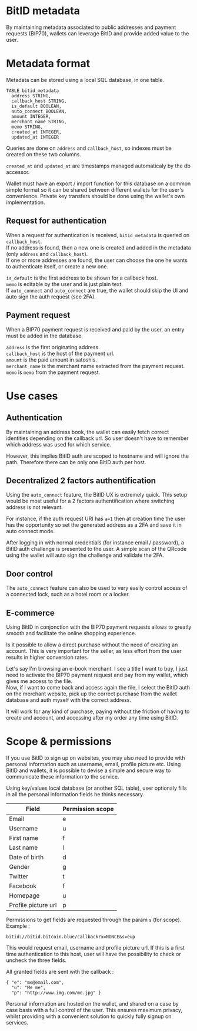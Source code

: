 BitID metadata
=====

By maintaining metadata associated to public addresses and payment requests (BIP70),
wallets can leverage BitID and provide added value to the user.

# Metadata format

Metadata can be stored using a local SQL database, in one table.

````
TABLE bitid_metadata
  address STRING,
  callback_host STRING,
  is_default BOOLEAN,
  auto_connect BOOLEAN,
  amount INTEGER,
  merchant_name STRING,
  memo STRING,
  created_at INTEGER,
  updated_at INTEGER
````

Queries are done on `address` and `callback_host`, so indexes must be created on these two columns.

`created_at` and `updated_at` are timestamps managed automaticaly by the db accessor.

Wallet must have an export / import function for this database on a common simple format so
it can be shared between different wallets for the user's convenience. Private key transfers
should be done using the wallet's own implementation.

## Request for authentication

When a request for authentication is received, `bitid_metadata` is queried on `callback_host`.  
If no address is found, then a new one is created and added in the metadata (only `address` and
`callback_host`).  
If one or more addresses are found, the user can choose the one he wants to authenticate itself,
or create a new one.

`is_default` is the first address to be shown for a callback host.  
`memo` is editable by the user and is just plain text.  
If `auto_connect` and `auto_connect` are true, the wallet should skip the UI and auto sign the
auth request (see 2FA).

## Payment request

When a BIP70 payment request is received and paid by the user, an entry must be added in the database.

`address` is the first originating address.  
`callback_host` is the host of the payment url.  
`amount` is the paid amount in satoshis.  
`merchant_name` is the merchant name extracted from the payment request.  
`memo` is `memo` from the payment request.

# Use cases

## Authentication

By maintaining an address book, the wallet can easily fetch correct identities depending
on the callback url. So user doesn't have to remember which address was used for which
service.

However, this implies BitID auth are scoped to hostname and will ignore the path.
Therefore there can be only one BitID auth per host.

## Decentralized 2 factors authentification

Using the `auto_connect` feature, the BitID UX is extremely quick. This setup would be
most useful for a 2 factors authentification where switching address is not relevant.

For instance, if the auth request URI has `a=1` then at creation time the user has
the opportunity so set the generated address as a 2FA and save it in auto connect mode.

After logging in with normal credentials (for instance email / password), a BitID
auth challenge is presented to the user. A simple scan of the QRcode using the wallet
will auto sign the challenge and validate the 2FA.

## Door control

The `auto_connect` feature can also be used to very easily control access of a connected
lock, such as a hotel room or a locker.

## E-commerce

Using BitID in conjonction with the BIP70 payment requests allows to greatly smooth and
facilitate the online shopping experience.

Is it possible to allow a direct purchase without the need of creating an account. This
is very important for the seller, as less effort from the user results in higher conversion
rates.

Let's say I'm browsing an e-book merchant. I see a title I want to buy, I just need to
activate the BIP70 payment request and pay from my wallet, which gives me access to the
file.  
Now, if I want to come back and access again the file, I select the BitID auth on the
merchant website, pick up the correct purchase from the wallet database and auth myself
with the correct address.

It will work for any kind of purchase, paying without the friction of having to create
and account, and accessing after my order any time using BitID.

# Scope & permissions

If you use BitID to sign up on websites, you may also need to provide with personal 
information such as username, email, profile picture etc. Using BitID and wallets, 
it is possible to devise a simple and secure way to communicate these information to 
the service.

Using key/values local database (or another SQL table), user optionaly fills in all
the personal information fields he thinks necessary.

| Field | Permission scope |
| --- | --- |
| Email | e |
| Username | u |
| First name | f |
| Last name | l |
| Date of birth | d |
| Gender | g |
| Twitter | t |
| Facebook | f |
| Homepage | u |
| Profile picture url | p |

Permissions to get fields are requested through the param `s` (for scope). Example :

```
bitid://bitid.bitcoin.blue/callback?x=NONCE&s=eup
```

This would request email, username and profile picture url. If this is a first time
authentication to this host, user will have the possibility to check or uncheck the
three fields.

All granted fields are sent with the callback :

```
{ "e": "me@email.com",
  "u": "Me me",
  "p": "http://www.img.com/me.jpg" }
```

Personal information are hosted on the wallet, and shared on a case
by case basis with a full control of the user. This ensures maximum privacy, whilst
providing with a convenient solution to quickly fully signup on services.